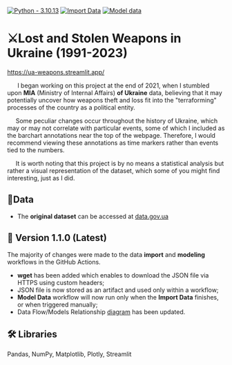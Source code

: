 [![Python - 3.10.13](https://img.shields.io/badge/Python-3.10.13-f4d159)](https://www.python.org/downloads/release/python-31013/)
[![Import Data](https://github.com/cyterat/mia-ua-weapons/actions/workflows/import.yml/badge.svg)](https://github.com/cyterat/mia-ua-weapons/actions/workflows/import.yml)
[![Model data](https://github.com/cyterat/mia-ua-weapons/actions/workflows/model.yml/badge.svg?branch=master)](https://github.com/cyterat/mia-ua-weapons/actions/workflows/model.yml)

# ⚔️Lost and Stolen Weapons in Ukraine  (1991-2023)

<https://ua-weapons.streamlit.app/>

&nbsp;&nbsp;&nbsp;&nbsp;&nbsp;&nbsp;I began working on this project at the end of 2021, when I stumbled upon **MIA** (Ministry of Internal Affairs) **of Ukraine** data, believing that it may potentially uncover how weapons theft and loss fit into the "terraforming" processes of the country as a political entity.

&nbsp;&nbsp;&nbsp;&nbsp;&nbsp;Some peculiar changes occur throughout the history of Ukraine, which may or may not correlate with particular events, some of which I included as the barchart annotations near the top of the webpage. Therefore, I would recommend viewing these annotations as time markers rather than events tied to the numbers.

&nbsp;&nbsp;&nbsp;&nbsp;&nbsp;It is worth noting that this project is by no means a statistical analysis but rather a visual representation of the dataset, which some of you might find interesting, just as I did.

## 💾Data

* The **original dataset** can be accessed at [data.gov.ua](https://data.gov.ua/en/dataset/5e7a9e93-e4ae-408a-8b99-6a21bfa9c12a/resource/1fcab772-0b3c-4938-8f72-e60db343cbe5)

## 🚧 Version 1.1.0 (Latest)

The majority of changes were made to the data **import** and **modeling** workflows in the GitHub Actions.

- **wget** has been added which enables to download the JSON file via HTTPS using custom headers;
-  JSON file is now stored as an artifact and used only within a workflow;
- **Model Data** workflow will now run only when the **Import Data** finishes, or when triggered manually; 
-  Data Flow/Models Relationship [diagram](https://github.com/cyterat/mia-ua-weapons/blob/0e657d3160497e17bba80c65cc9f691c1073aea0/assets/ua-mia-weapons-relationships.png) has been updated.
  
## 🛠 Libraries

Pandas, NumPy, Matplotlib, Plotly, Streamlit
